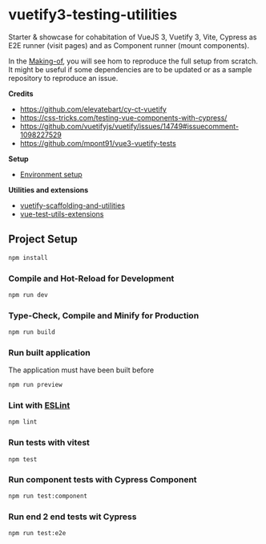 # vuetify3-testing-utilities

Starter & showcase for cohabitation of VueJS 3, Vuetify 3, Vite, Cypress as E2E runner (visit pages) and as Component runner (mount components).

In the [Making-of](making-of.md), you will see hom to reproduce the full setup from scratch.
It might be useful if some dependencies are to be updated or as a sample repository to reproduce an issue.

**Credits**
- https://github.com/elevatebart/cy-ct-vuetify
- https://css-tricks.com/testing-vue-components-with-cypress/
- https://github.com/vuetifyjs/vuetify/issues/14749#issuecomment-1098227529
- https://github.com/mpont91/vue3-vuetify-tests

**Setup**
- [Environment setup](Environment-setup.md)

**Utilities and extensions**
- [vuetify-scaffolding-and-utilities](vuetify-scaffolding-and-utilities.md)
- [vue-test-utils-extensions](vue-test-utils-extensions.md)

## Project Setup

```sh
npm install
```

### Compile and Hot-Reload for Development

```sh
npm run dev
```

### Type-Check, Compile and Minify for Production

```sh
npm run build
```

### Run built application

The application must have been built before

```sh
npm run preview
```

### Lint with [ESLint](https://eslint.org/)

```sh
npm lint
```

### Run tests with vitest

```shell
npm test
```

### Run component tests with Cypress Component

```sh
npm run test:component
```


### Run end 2 end tests wit Cypress

```sh
npm run test:e2e
```
